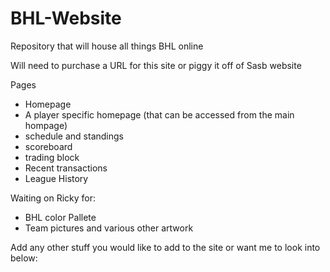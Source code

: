 # BHL-Website
Repository that will house all things BHL online

Will need to purchase a URL for this site or piggy it off of Sasb website

Pages
- Homepage
- A player specific homepage (that can be accessed from the main hompage)
- schedule and standings
- scoreboard
- trading block
- Recent transactions
- League History

Waiting on Ricky for:
- BHL color Pallete
- Team pictures and various other artwork

Add any other stuff you would like to add to the site or want me to look into below:

